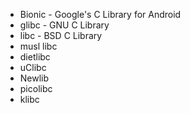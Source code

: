 - Bionic - Google's C Library for Android
- glibc - GNU C Library
- libc - BSD C Library
- musl libc
- dietlibc
- uClibc
- Newlib
- picolibc
- klibc